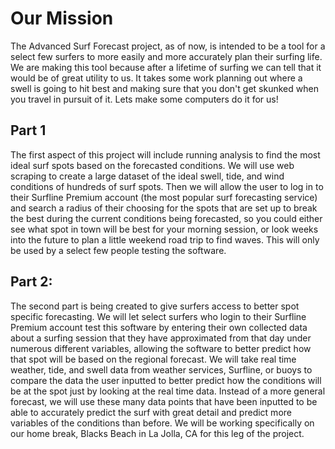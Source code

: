 # Our Mission

The Advanced Surf Forecast project, as of now, is intended to be a tool for a select few surfers to more easily and more accurately plan their surfing life. We are making this tool because after a lifetime of surfing we can tell that it would be of great utility to us. It takes some work planning out where a swell is going to hit best and making sure that you don't get skunked when you travel in pursuit of it. Lets make some computers do it for us!

## Part 1

The first aspect of this project will include running analysis to find the most ideal surf spots based on the forecasted conditions. We will use web scraping to create a large dataset of the ideal swell, tide, and wind conditions of hundreds of surf spots. Then we will allow the user to log in to their Surfline Premium account (the most popular surf forecasting service) and search a radius of their choosing for the spots that are set up to break the best during the current conditions being forecasted, so you could either see what spot in town will be best for your morning session, or look weeks into the future to plan a little weekend road trip to find waves. This will only be used by a select few people testing the software.

## Part 2:

The second part is being created to give surfers access to better spot specific forecasting. We will let select surfers who login to their Surfline Premium account test this software by entering their own collected data about a surfing session that they have approximated from that day under numerous different variables, allowing the software to better predict how that spot will be based on the regional forecast. We will take real time weather, tide, and swell data from weather services, Surfline, or buoys to compare the data the user inputted to better predict how the conditions will be at the spot just by looking at the real time data. Instead of a more general forecast, we will use these many data points that have been inputted to be able to accurately predict the surf with great detail and predict more variables of the conditions than before. We will be working specifically on our home break, Blacks Beach in La Jolla, CA for this leg of the project.
